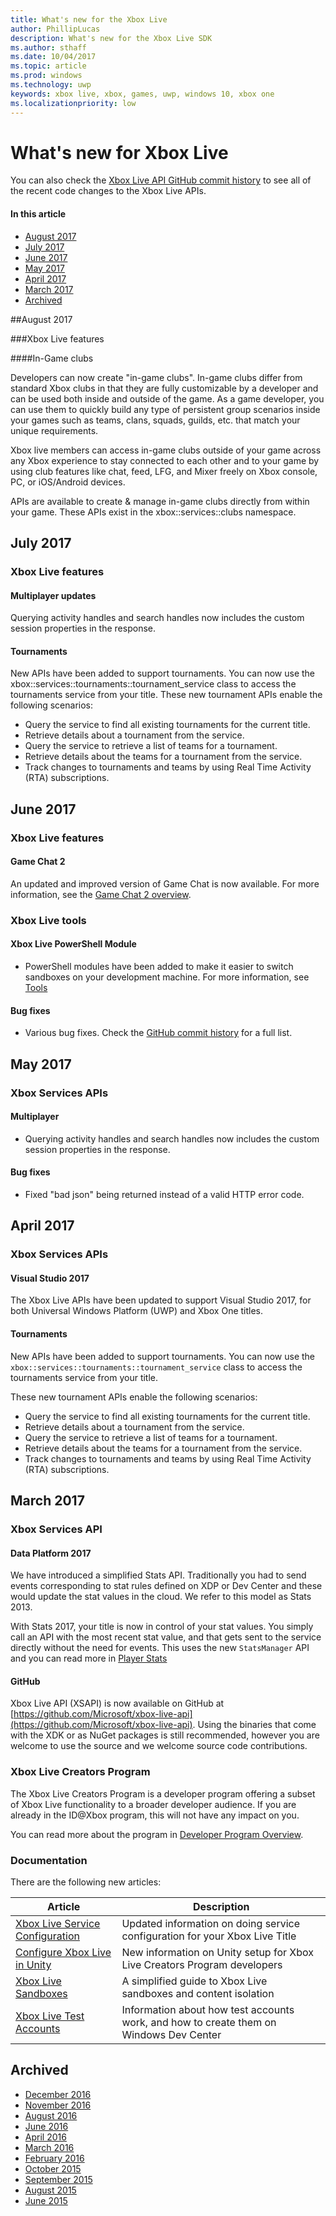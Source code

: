 ```yaml
---
title: What's new for the Xbox Live
author: PhillipLucas
description: What's new for the Xbox Live SDK
ms.author: sthaff
ms.date: 10/04/2017
ms.topic: article
ms.prod: windows
ms.technology: uwp
keywords: xbox live, xbox, games, uwp, windows 10, xbox one
ms.localizationpriority: low
---
```


# What's new for Xbox Live
You can also check the [Xbox Live API GitHub commit history](https://github.com/Microsoft/xbox-live-api/commits/master) to see all of the recent code changes to the Xbox Live APIs.

#### In this article

* [August 2017](#august-2017)
* [July 2017](#july-2017)
* [June 2017](#june-2017)
* [May 2017](#may-2017)
* [April 2017](#april-2017)
* [March 2017](#march-2017)
* [Archived](#archived)

##August 2017

###Xbox Live features

####In-Game clubs

Developers can now create "in-game clubs". In-game clubs differ from standard Xbox clubs in that they are fully customizable by a developer and can be used both inside and outside of the game. As a game developer, you can use them to quickly build any type of persistent group scenarios inside your games such as teams, clans, squads, guilds, etc. that match your unique requirements.

Xbox live members can access in-game clubs outside of your game across any Xbox experience to stay connected to each other and to your game by using club features like chat, feed, LFG, and Mixer freely on Xbox console, PC, or iOS/Android devices.

APIs are available to create & manage in-game clubs directly from within your game. These APIs exist in the xbox::services::clubs namespace.


## July 2017

### Xbox Live features
#### Multiplayer updates

Querying activity handles and search handles now includes the custom session properties in the response.

#### Tournaments

New APIs have been added to support tournaments. You can now use the xbox::services::tournaments::tournament_service class to access the tournaments service from your title.
These new tournament APIs enable the following scenarios:
* Query the service to find all existing tournaments for the current title.
* Retrieve details about a tournament from the service.
* Query the service to retrieve a list of teams for a tournament.
* Retrieve details about the teams for a tournament from the service.
* Track changes to tournaments and teams by using Real Time Activity (RTA) subscriptions.

## June 2017

### Xbox Live features

#### Game Chat 2

An updated and improved version of Game Chat is now available. For more information, see the [Game Chat 2 overview](../multiplayer/chat/game-chat-2-overview.md).

### Xbox Live tools

#### Xbox Live PowerShell Module

* PowerShell modules have been added to make it easier to switch sandboxes on your development machine. For more information, see [Tools](../tools/tools.md)

#### Bug fixes

* Various bug fixes. Check the [GitHub commit history](https://github.com/Microsoft/xbox-live-api/commits/master) for a full list.

## May 2017

### Xbox Services APIs

#### Multiplayer

* Querying activity handles and search handles now includes the custom session properties in the response.

#### Bug fixes

* Fixed "bad json" being returned instead of a valid HTTP error code.

## April 2017

### Xbox Services APIs

#### Visual Studio 2017

The Xbox Live APIs have been updated to support Visual Studio 2017, for both Universal Windows Platform (UWP) and Xbox One titles.

#### Tournaments

New APIs have been added to support tournaments. You can now use the `xbox::services::tournaments::tournament_service` class to access the tournaments service from your title.

These new tournament APIs enable the following scenarios:

* Query the service to find all existing tournaments for the current title.
* Retrieve details about a tournament from the service.
* Query the service to retrieve a list of teams for a tournament.
* Retrieve details about the teams for a tournament from the service.
* Track changes to tournaments and teams by using Real Time Activity (RTA) subscriptions.

## March 2017

### Xbox Services API

#### Data Platform 2017

We have introduced a simplified Stats API.  Traditionally you had to send events corresponding to stat rules defined on XDP or Dev Center and these would update the stat values in the cloud.  We refer to this model as Stats 2013.

With Stats 2017, your title is now in control of your stat values.  You simply call an API with the most recent stat value, and that gets sent to the service directly without the need for events.  This uses the new `StatsManager` API and you can read more in [Player Stats](../leaderboards-and-stats-2017/player-stats.md)

#### GitHub

Xbox Live API (XSAPI) is now available on GitHub at [https://github.com/Microsoft/xbox-live-api](https://github.com/Microsoft/xbox-live-api).  Using the binaries that come with the XDK or as NuGet packages is still recommended, however you are welcome to use the source and we welcome source code contributions.  

### Xbox Live Creators Program

The Xbox Live Creators Program is a developer program offering a subset of Xbox Live functionality to a broader developer audience.  If you are already in the ID@Xbox program, this will not have any impact on you.

You can read more about the program in [Developer Program Overview](../developer-program-overview.md).

### Documentation

There are the following new articles:

| Article | Description |
|---------|-------------|
|[Xbox Live Service Configuration](../xbox-live-service-configuration.md) | Updated information on doing service configuration for your Xbox Live Title
| [Configure Xbox Live in Unity](../get-started-with-creators/configure-xbox-live-in-unity.md) | New information on Unity setup for Xbox Live Creators Program developers |
| [Xbox Live Sandboxes](../xbox-live-sandboxes.md) | A simplified guide to Xbox Live sandboxes and content isolation |
| [Xbox Live Test Accounts](../xbox-live-test-accounts.md) | Information about how test accounts work, and how to create them on Windows Dev Center |

## Archived

* [December 2016](1612-whats-new.md)
* [November 2016](1611-whats-new.md)
* [August 2016](1608-whats-new.md)
* [June 2016](1606-whats-new.md)
* [April 2016](1603-whats-new.md)
* [March 2016](1603-whats-new.md)
* [February 2016](1602-whats-new.md)
* [October 2015](1510-whats-new.md)
* [September 2015](1509-whats-new.md)
* [August 2015](1508-whats-new.md)
* [June 2015](1506-whats-new.md)
